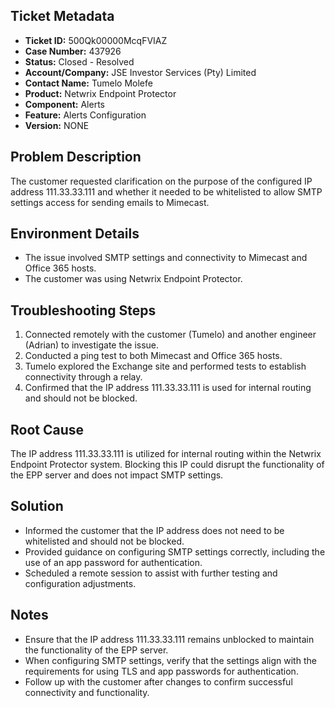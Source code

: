 ## Ticket Metadata
- **Ticket ID:** 500Qk00000McqFVIAZ
- **Case Number:** 437926
- **Status:** Closed - Resolved
- **Account/Company:** JSE Investor Services (Pty) Limited
- **Contact Name:** Tumelo Molefe
- **Product:** Netwrix Endpoint Protector
- **Component:** Alerts
- **Feature:** Alerts Configuration
- **Version:** NONE

## Problem Description
The customer requested clarification on the purpose of the configured IP address 111.33.33.111 and whether it needed to be whitelisted to allow SMTP settings access for sending emails to Mimecast.

## Environment Details
- The issue involved SMTP settings and connectivity to Mimecast and Office 365 hosts.
- The customer was using Netwrix Endpoint Protector.

## Troubleshooting Steps
1. Connected remotely with the customer (Tumelo) and another engineer (Adrian) to investigate the issue.
2. Conducted a ping test to both Mimecast and Office 365 hosts.
3. Tumelo explored the Exchange site and performed tests to establish connectivity through a relay.
4. Confirmed that the IP address 111.33.33.111 is used for internal routing and should not be blocked.

## Root Cause
The IP address 111.33.33.111 is utilized for internal routing within the Netwrix Endpoint Protector system. Blocking this IP could disrupt the functionality of the EPP server and does not impact SMTP settings.

## Solution
- Informed the customer that the IP address does not need to be whitelisted and should not be blocked.
- Provided guidance on configuring SMTP settings correctly, including the use of an app password for authentication.
- Scheduled a remote session to assist with further testing and configuration adjustments.

## Notes
- Ensure that the IP address 111.33.33.111 remains unblocked to maintain the functionality of the EPP server.
- When configuring SMTP settings, verify that the settings align with the requirements for using TLS and app passwords for authentication.
- Follow up with the customer after changes to confirm successful connectivity and functionality.